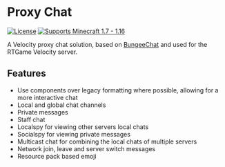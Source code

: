# Proxy Chat

[![License](https://img.shields.io/github/license/JLyne/ProxyChat.svg)](https://github.com/JLyne/ProxyChat/blob/master/LICENSE)
[![Supports Minecraft 1.7 - 1.16](https://img.shields.io/badge/supports_minecraft-1.7_--_1.16-brightgreen.svg)](https://github.com/VelocityPowered/Velocity)

A Velocity proxy chat solution, based on [BungeeChat](https://github.com/AuraDevelopmentTeam/BungeeChat2/) and used for the RTGame Velocity server.

## Features
* Use components over legacy formatting where possible, allowing for a more interactive chat
* Local and global chat channels
* Private messages
* Staff chat
* Localspy for viewing other servers local chats
* Socialspy for viewing private messages
* Multicast chat for combining the local chats of multiple servers
* Network join, leave and server switch messages
* Resource pack based emoji
